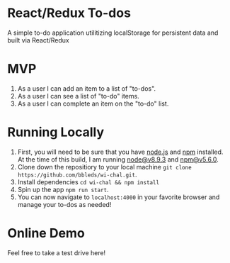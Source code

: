 # React/Redux To-dos
A simple to-do application utilitizing localStorage for persistent data and built via React/Redux 

# MVP
 1. As a user I can add an item to a list of "to-dos".
 2. As a user I can see a list of "to-do" items.
 3. As a user I can complete an item on the "to-do" list.

# Running Locally
  1. First, you will need to be sure that you have [node.js](https://nodejs.org/en/) and [npm](https://www.npmjs.com/) installed. At the time of this build, I am running node@v8.9.3 and npm@v5.6.0.
  2. Clone down the repositiory to your local machine ```git clone https://github.com/bbleds/wi-chal.git```.
  3. Install dependencies ```cd wi-chal && npm install```
  4. Spin up the app ```npm run start```. 
  5. You can now navigate to ```localhost:4000``` in your favorite browser and manage your to-dos as needed!
  
  # Online Demo
  Feel free to take a test drive here!
  
